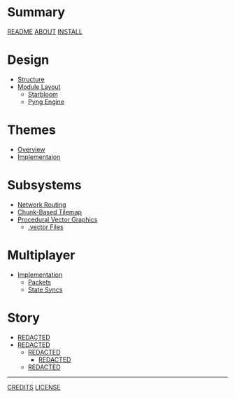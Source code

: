 # Summary

[README](index/README.md)
[ABOUT](about/index.md)
[INSTALL]()

# Design

- [Structure]()
- [Module Layout]()
  - [Starbloom]()
  - [Pyng Engine]()

# Themes

- [Overview]()
- [Implementaion]()

# Subsystems

- [Network Routing]()
- [Chunk-Based Tilemap]()
- [Procedural Vector Graphics]()
  - [.vector Files]()

# Multiplayer

- [Implementation]()
  - [Packets]()
  - [State Syncs]()

# Story

- [REDACTED]()
- [REDACTED]()
  - [REDACTED]()
    - [REDACTED]()
  - [REDACTED]()

---

[CREDITS](CREDITS.md)
[LICENSE](LICENSE.txt)
